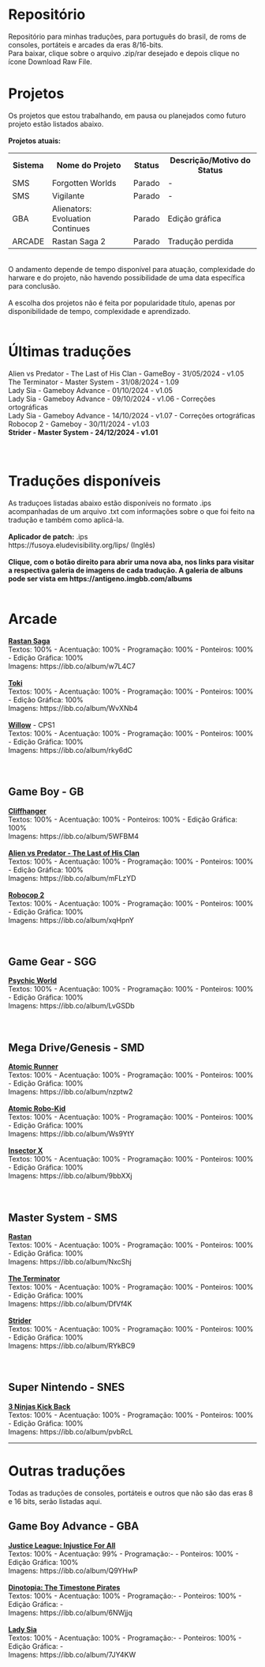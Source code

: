 # Repositório
Repositório para minhas traduções, para português do brasil, de roms de consoles, portáteis e arcades da eras 8/16-bits. <br>
Para baixar, clique sobre o arquivo .zip/rar desejado e depois clique no ícone Download Raw File.<br>

# Projetos
Os projetos que estou trabalhando, em pausa ou planejados como futuro projeto estão listados abaixo.
<br>
<br>
<b>Projetos atuais:</b>
<table>
  <tr>
    <th>Sistema</th>
    <th>Nome do Projeto</th>
    <th>Status</th>
    <th>Descrição/Motivo do Status</th>
  </tr>
  <tr>
    <td>SMS</td>
    <td>Forgotten Worlds</td>
    <td>Parado</td>
    <td>-</td>
  </tr>
  <tr>
    <td>SMS</td>
    <td>Vigilante</td>
    <td>Parado</td>
    <td>-</td>
  </tr>
  <tr>
    <td>GBA</td>
    <td>Alienators: Evoluation Continues</td>
    <td>Parado</td>
    <td>Edição gráfica</td>
  </tr>
    <tr>
    <td>ARCADE</td>
    <td>Rastan Saga 2</td>
    <td>Parado</td>
    <td>Tradução perdida</td>
  </tr>
</table>
<br>
O andamento depende de tempo disponível para atuação, complexidade do harware e do projeto, não havendo possibilidade de uma data específica para conclusão.
<br>
<br>
A escolha dos projetos não é feita por popularidade título, apenas por disponibilidade de tempo, complexidade e aprendizado. 
<br>
<br>
<h1>Últimas traduções</h1>
Alien vs Predator - The Last of His Clan - GameBoy - 31/05/2024 - v1.05<br>
The Terminator - Master System - 31/08/2024 - 1.09<br>
Lady Sia - Gameboy Advance - 01/10/2024 - v1.05 <br>
Lady Sia - Gameboy Advance - 09/10/2024 - v1.06 - Correções ortográficas <br>
Lady Sia - Gameboy Advance - 14/10/2024 - v1.07 - Correções ortográficas <br>
Robocop 2 - Gameboy - 30/11/2024 - v1.03<br>
<b>Strider - Master System - 24/12/2024 - v1.01</b><br>
<br>
<br>
<h1>Traduções disponíveis</h1>
As traduçoes listadas abaixo estão disponíveis no formato .ips acompanhadas de um arquivo .txt com informações sobre o que foi feito na tradução e também como aplicá-la.<br>
<br>
<b>Aplicador de patch:</b> .ips
<br>
https://fusoya.eludevisibility.org/lips/ (Inglês)
<br>
<br>
<b>Clique, com o botão direito para abrir uma nova aba, nos links para visitar a respectiva galeria de imagens de cada tradução. A galeria de albuns pode ser vista em https://antigeno.imgbb.com/albums</b>
<br>
<br>
<h1>Arcade</h1>
<b><ins>Rastan Saga</ins></b><br>
Textos: 100% - Acentuação: 100% - Programação: 100% - Ponteiros: 100% - Edição Gráfica: 100%<br>
Imagens: https://ibb.co/album/w7L4C7<br>
<br>
<b><ins>Toki</ins></b><br>
Textos: 100% - Acentuação: 100% - Programação: 100% - Ponteiros: 100% - Edição Gráfica: 100% <br>
Imagens: https://ibb.co/album/WvXNb4<br>
<br>
<b><ins>Willow</ins></b> - CPS1<br>
Textos: 100% - Acentuação: 100% - Programação: 100% - Ponteiros: 100% - Edição Gráfica: 100% <br>
Imagens: https://ibb.co/album/rky6dC<br>
<br>
<br>
<h2>Game Boy - GB </h2>
<b><ins>Cliffhanger</ins></b><br>
Textos: 100% - Acentuação: 100% - Ponteiros: 100% - Edição Gráfica: 100%<br>
Imagens: https://ibb.co/album/5WFBM4 <br>
<br>
<b><ins>Alien vs Predator - The Last of His Clan</ins></b> <br>
Textos: 100% - Acentuação: 100% - Programação: 100% - Ponteiros: 100% - Edição Gráfica: 100%<br>
Imagens: https://ibb.co/album/mFLzYD <br>
<br>
<b><ins>Robocop 2</ins></b><br>
Textos: 100% - Acentuação: 100% - Programação: 100% - Ponteiros: 100% - Edição Gráfica: 100%<br>
Imagens: https://ibb.co/album/xqHpnY<br>
<br>
<br>
<h2>Game Gear - SGG</h2>
<b><ins>Psychic World</ins></b><br>
Textos: 100% - Acentuação: 100% - Programação: 100% - Ponteiros: 100% - Edição Gráfica: 100% <br>
Imagens: https://ibb.co/album/LvGSDb<br>
<br>
<br>
<h2>Mega Drive/Genesis - SMD</h2>
<b><ins>Atomic Runner</ins></b><br>
Textos: 100% - Acentuação: 100% - Programação: 100% - Ponteiros: 100% - Edição Gráfica: 100% <br>
Imagens: https://ibb.co/album/nzptw2<br>
<br>
<b><ins>Atomic Robo-Kid</ins></b><br> 
Textos: 100% - Acentuação: 100% - Programação: 100% - Ponteiros: 100% - Edição Gráfica: 100% <br>
Imagens: https://ibb.co/album/Ws9YtY<br>
<br>
<b><ins>Insector X</ins></b><br>
Textos: 100% - Acentuação: 100% - Programação: 100% - Ponteiros: 100% - Edição Gráfica: 100% <br>
 Imagens: https://ibb.co/album/9bbXXj<br>
<br>
<br>
<h2>Master System - SMS</h2>
<b><ins>Rastan</ins></b><br>
Textos: 100% - Acentuação: 100% - Programação: 100% - Ponteiros: 100% - Edição Gráfica: 100% <br>
Imagens: https://ibb.co/album/NxcShj<br>
<br>
<b><ins>The Terminator</ins></b><br>
Textos: 100% - Acentuação: 100% - Programação: 100% - Ponteiros: 100% - Edição Gráfica: 100% <br>
Imagens: https://ibb.co/album/DfVf4K<br>
<br>
<b><ins>Strider</ins></b><br>
Textos: 100% - Acentuação: 100% - Programação: 100% - Ponteiros: 100% - Edição Gráfica: 100% <br>
Imagens: https://ibb.co/album/RYkBC9<br>
<br>
<br>
<h2>Super Nintendo - SNES</h2>
<b><ins>3 Ninjas Kick Back</ins></b><br>
Textos: 100% - Acentuação: 100% - Programação: 100% - Ponteiros: 100% - Edição Gráfica: 100% <br>
Imagens: https://ibb.co/album/pvbRcL<br>
<hr>
<h1>Outras traduções</h1>
Todas as traduções de consoles, portáteis e outros que não são das eras 8 e 16 bits, serão listadas aqui.
<h2>Game Boy Advance - GBA</h2>
<b><ins>Justice League: Injustice For All</ins></b><br>
Textos: 100% - Acentuação: 99% - Programação:- - Ponteiros: 100% - Edição Gráfica: 100% <br>
Imagens: https://ibb.co/album/Q9YHwP<br>
<br>
<b><ins>Dinotopia: The Timestone Pirates</ins></b><br>
Textos: 100% - Acentuação: 100% - Programação:- - Ponteiros: 100% - Edição Gráfica: - <br>
Imagens: https://ibb.co/album/6NWjjq<br>
<br>
<b><ins>Lady Sia</ins></b><br>
Textos: 100% - Acentuação: 100% - Programação:- - Ponteiros: 100% - Edição Gráfica: - <br>
Imagens: https://ibb.co/album/7JY4KW <br>
